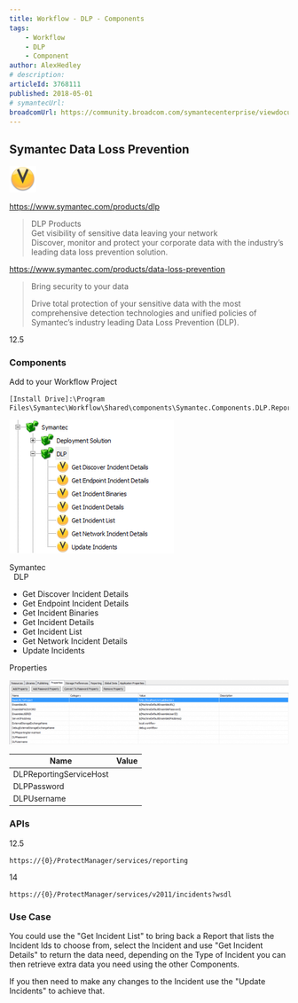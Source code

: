 ```yaml
---
title: Workflow - DLP - Components
tags:
    - Workflow
    - DLP
    - Component
author: AlexHedley
# description: 
articleId: 3768111
published: 2018-05-01
# symantecUrl:
broadcomUrl: https://community.broadcom.com/symantecenterprise/viewdocument/workflow-dlp-components?CommunityKey=04ead5e9-3643-4118-b853-afa5a58710c6&tab=librarydocuments
---
```


## Symantec Data Loss Prevention
  
![DLP](images\DLP.png)
  
https://www.symantec.com/products/dlp

> DLP Products  
> 	Get visibility of sensitive data leaving your network  
> 	Discover, monitor and protect your corporate data with the industry’s leading data loss prevention solution.

https://www.symantec.com/products/data-loss-prevention

> Bring security to your data
> 
> 
> Drive total protection of your sensitive data with the most comprehensive detection technologies and unified policies of Symantec’s industry leading Data Loss Prevention (DLP).

12.5
  
### Components
  
Add to your Workflow Project

    [Install Drive]:\Program Files\Symantec\Workflow\Shared\components\Symantec.Components.DLP.Reporting.dll

![Workflow_DLP_Components](images\Workflow_DLP_Components.png)
  
Symantec  
  DLP
  
- Get Discover Incident Details
- Get Endpoint Incident Details
- Get Incident Binaries
- Get Incident Details
- Get Incident List
- Get Network Incident Details
- Update Incidents

Properties
  
![Workflow_DLP_Properties](images\Workflow_DLP_Properties.png)

| Name | Value |
| --- | --- |
| DLPReportingServiceHost |  |
| DLPPassword |  |
| DLPUsername |  |

### APIs
  
12.5

    https://{0}/ProtectManager/services/reporting

14

    https://{0}/ProtectManager/services/v2011/incidents?wsdl

### Use Case
  
You could use the "Get Incident List" to bring back a Report that lists the Incident Ids to choose from, select the Incident and use "Get Incident Details" to return the data need, depending on the Type of Incident you can then retrieve extra data you need using the other Components.
  
If you then need to make any changes to the Incident use the "Update Incidents" to achieve that.
